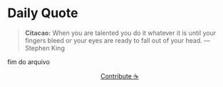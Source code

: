 # Daily Quote

> **Citacao:** When you are talented you do it whatever it is until your fingers bleed or your eyes are ready to fall out of your head. — Stephen King

fim do arquivo

<watermark-footer>
<p align="center">
  <a href="https://github.com/ruisuan/ruisuan/blob/main/contribute.md">Contribute ☕</a>
</p>
</watermark-footer>
